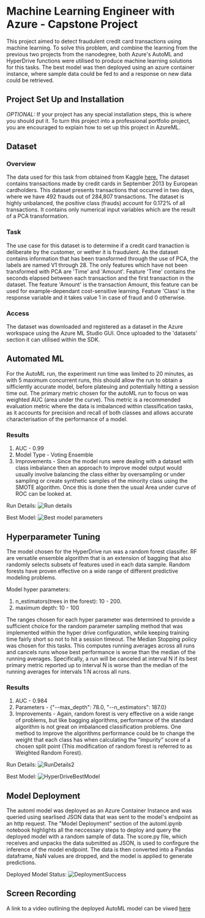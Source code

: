 # Machine Learning Engineer with Azure - Capstone Project

This project aimed to detect fraudulent credit card transactions using machine learning. To solve this problem, and combine the learning from the previous two projects from the nanodegree, both Azure's AutoML and HyperDrive functions were utilised to produce machine learning solutions for this tasks. The best model was then deployed using an azure container instance, where sample data could be fed to and a response on new data could be retrieved. 

## Project Set Up and Installation
*OPTIONAL:* If your project has any special installation steps, this is where you should put it. To turn this project into a professional portfolio project, you are encouraged to explain how to set up this project in AzureML.

## Dataset

### Overview
The data used for this task from obtained from Kaggle [here.](https://www.kaggle.com/datasets/mlg-ulb/creditcardfraud?resource=download) The dataset contains transactions made by credit cards in September 2013 by European cardholders. This dataset presents transactions that occurred in two days, where we have 492 frauds out of 284,807 transactions. The dataset is highly unbalanced, the positive class (frauds) account for 0.172% of all transactions. It contains only numerical input variables which are the result of a PCA transformation.

### Task
The use case for this dataset is to determine if a credit card tranaction is deliberate by the customer, or wether it is fraudulent. As the dataset contains information that has been transformed through the use of PCA, the labels are named V1 through 28. The only features which have not been transformed with PCA are 'Time' and 'Amount'. Feature 'Time' contains the seconds elapsed between each transaction and the first transaction in the dataset. The feature 'Amount' is the transaction Amount, this feature can be used for example-dependant cost-sensitive learning. Feature 'Class' is the response variable and it takes value 1 in case of fraud and 0 otherwise.

### Access
The  dataset was downloaded and registered as a dataset in the Azure workspace using the Azure ML Studio GUI. Once uploaded to the 'datasets' section it can utilised within the SDK.

## Automated ML
For the AutoML run, the experiment run time was limited to 20 minutes, as with 5 maximum concurrent runs, this should allow the run to obtain a sifficiently accurate model, before plateuing and potentially hitting a session time out. The primary metric chosen for the autoML run to focus on was weighted AUC (area under the curve). This metric is a recommended evaluation metric where the data is imbalanced within classification tasks, as it accounts for precision and recall of both classes and allows accurate characterisation of the performance of a model.

### Results
1. AUC - 0.99
2. Model Type - Voting Ensemble
3. Improvements - Since the model runs were dealing with a dataset with class imbalance then an approach to improve model output would usually involve balancing the class either by oversampling or under sampling or create synthetic samples of the minority class using the SMOTE algorithm. Once this is done then the usual Area under curve of ROC can be looked at.

Run Details:
![Run details](https://user-images.githubusercontent.com/56005109/176929906-1e2442ab-b752-4d9a-b59a-1aaadbd9a2cd.PNG)

Best Model:
![Best model parameters](https://user-images.githubusercontent.com/56005109/176930227-c482910e-9497-4d5e-b887-3a10c9c331bf.PNG)

## Hyperparameter Tuning
The model chosen for the HyperDrive run was a random forest classifer. RF are versatile ensemble algorithm that is an extension of bagging that also randomly selects subsets of features used in each data sample. Random forests have proven effective on a wide range of different predictive modeling problems. 

Model hyper parameters:
1. n_estimators(trees in the forest): 10 - 200.
2. maximum depth: 10 - 100

The ranges chosen for each hyper parameter was determined to provide a sufficient choice for the random parameter sampling method that was implemented within the hyper drive configuration, while keeping training time fairly short so not to hit a session timeout. The Median Stopping policy was chosen for this tasks. This computes running averages across all runs and cancels runs whose best performance is worse than the median of the running averages. Specifically, a run will be canceled at interval N if its best primary metric reported up to interval N is worse than the median of the running averages for intervals 1:N across all runs.

### Results
1. AUC - 0.984
2. Parameters - {"--max_depth": 78.0, "--n_estimators": 187.0}
3. Improvements - Again, random forest is very effective on a wide range of problems, but like bagging algorithms, performance of the standard algorithm is not great on imbalanced classification problems. One method to improve the algorithms performance could be to change the weight that each class has when calculating the “impurity” score of a chosen split point (This modification of random forest is referred to as Weighted Random Forest).

Run Details:
![RunDetails2](https://user-images.githubusercontent.com/56005109/176933458-fa484a5b-5e34-4ecf-9043-916b1e07be4c.PNG)

Best Model:
![HyperDriveBestModel](https://user-images.githubusercontent.com/56005109/176933616-c70bbc29-3060-46da-9cff-3383902356de.PNG)

## Model Deployment
The automl model was deployed as an Azure Container Instance and was queried using searlised JSON data that was sent to the model's endpoint as an http request. The "Model Deployment" section of the automl.ipynb notebook highlights all the neccessary steps to deploy and query the deployed model with a random sample of data. The score.py file, which receives and unpacks the data submitted as JSON, is used to confirgure the inference of the model endpoint. The data is then converted into a Pandas dataframe, NaN values are dropped, and the model is applied to generate predictions.

Deployed Model Status:
![DeploymentSuccess](https://user-images.githubusercontent.com/56005109/176935117-5fba4072-52aa-4781-aed9-44f40170bff9.PNG)


## Screen Recording
A link to a video outlining the deployed AutoML model can be viwed [here](https://youtu.be/ixpc4gPBwww)
